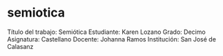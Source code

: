 # semiotica
Título del trabajo: Semiótica  Estudiante: Karen Lozano  Grado: Decimo  Asignatura: Castellano  Docente: Johanna Ramos  Institución: San José de Calasanz 
